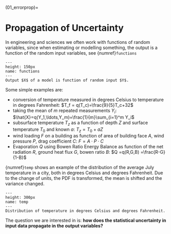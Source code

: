 (01_errorprop)=
# Propagation of Uncertainty

In engineering and sciences we often work with functions of random variables, since when estimating or modelling something, the output is a function of the random input variables, see {numref}`functions`

```{figure} figures/01_Functions.png
---
height: 150px
name: functions
---
Output $X$ of a model is function of random input $Y$.
```

Some simple examples are:
* conversion of temperature measured in degrees Celsius to temperature in degrees Fahrenheit: $T_f = q(T_c)=\frac{9}{5}T_c+32$
* taking the mean of $m$ repeated measurements $Y_i$: $\hat{X}=q(Y_1,\ldots,Y_m)=\frac{1}{m}\sum_{i=1}^m Y_i$
* subsurface temperature $T_z$ as a function of depth $Z$ and surface temperature $T_0$ and known $a$: $T_z = T_0 + aZ$
* wind loading $F$ on a building as function of area of building face $A$, wind pressure $P$, drag coefficient $C$: $F = A\cdot P\cdot C$
* Evaporation $Q$ using Bowen Ratio Energy Balance as function of the net radiation $R$, ground heat flux $G$, bowen ratio $B$: $Q =q(R,G,B) =\frac{R-G}{1-B}$

{numref}`temp` shows an example of the distribution of the average July temperature in a city, both in degrees Celsius and degrees Fahrenheit. Due to the change of units, the PDF is transformed, the mean is shifted and the variance changed.

```{figure} figures/01_Temp.png
---
height: 300px
name: temp
---
Distribution of temperature in degrees Celsius and degrees Fahrenheit.
```
The question we are interested in is: **how does the statistical uncertainty in input data propagate in the output variables?**

